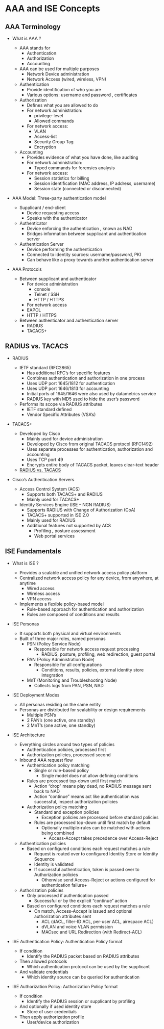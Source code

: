 # AAA and ISE Concepts

## AAA Terminology

+ What is AAA ?
    + AAA stands for
        + Authentication
        + Authorization
        + Accounting
    + AAA can be used for multiple purposes
        + Network Device administration
        + Network Access (wired, wireless, VPN)
    + Authentication
        + Provide identification of who you are
        + Various options: username and password , certificates
    + Authorization
        + Defines what you are allowed to do
        + For network administration:
            + privilege-level
            + Allowed commands
        + For network access:
            + VLAN
            + Access-list
            + Security Group Tag
            + Encryption
    + Accounting
        + Provides evidence of what you have done, like auditing
        + For network administration:
            + Typed commands for forensics analysis
        + For network access:
            + Session statistics for billing
            + Session identification (MAC address, IP address, username)
            + Session state (connected or disconnected)

+ AAA Model: Three-party authentication model
    + Supplicant / end-client
        + Device requesting access
        + Speaks with the authenticator
    + Authenticator
        + Device enforcing the authentication , known as NAD
        + Bridges information between supplicant and authentication server
    + Authentication Server
        + Device performing the authentication
        + Connected to identity sources: username/password, PKI
        + Can behave like a proxy towards another authentication server

+ AAA Protocols
    + Between supplicant and authenticator
        + For device administration
            + console
            + Telnet / SSH
            + HTTP / HTTPS
        + For network access
        + EAPOL
        + HTTP / HTTPS
    + Between authenticator and authentication server
        + RADIUS
        + TACACS+


## RADIUS vs. TACACS

+ RADIUS
    + IETF standard (RFC2865)
        + Has additional RFC’s for specific features
        + Combines authentication and authorization in one process
        + Uses UDP port 1645/1812 for authentication
        + Uses UDP port 1646/1813 for accounting
        + Initial ports of 1645/1646 were also used by datametrics service
        + RADIUS key with MD5 used to hide the user’s password
    + Performs its scope via RADIUS attributes
        + IETF standard defined
        + Vendor Specific Attributes (VSA’s)

+ TACACS+
    + Developed by Cisco
        + Mainly used for device administration
        + Developed by Cisco from original TACACS protocol (RFC1492)
        + Uses separate processes for authentication, authorization and accounting
        + Uses TCP port 49
        + Encrypts entire body of TACACS packet, leaves clear-text header
    + [RADIUS vs. TACACS](http://www.cisco.com/c/en/us/support/docs/security-vpn/remoteauthentication-dial-user-service-radius/13838-10.html)

+ Cisco’s Authentication Servers
    + Access Control System (ACS)
        + Supports both TACACS+ and RADIUS
        + Mainly used for TACACS+
    + Identity Services Engine (ISE – NGN RADIUS)
        + Supports RADIUS with Change of Authorization (CoA)
        + TACACS+ supported in ISE 2.0
        + Mainly used for RADIUS
        + Additional features not supported by ACS
            + Profiling , posture assessment
            + Web portal services

## ISE Fundamentals

+ What is ISE ?
    + Provides a scalable and unified network access policy platform
    + Centralized network access policy for any device, from anywhere, at anytime
        + Wired access
        + Wireless access
        + VPN access
    + Implements a flexible policy-based model
        + Rule-based approach for authentication and authorization
        + Rules are composed of conditions and results

+ ISE Personas
    + It supports both physical and virtual environments
    + Built of three major roles, named personas
        + PSN (Policy Service Node)
            + Responsible for network access request processing
                + RADIUS, posture, profiling, web redirection, guest portal
        + PAN (Policy Administration Node)
            + Responsible for all configurations
                + Conditions, results, policies, external identity store integration
        + MnT (Monitoring and Troubleshooting Node)
            + Collects logs from PAN, PSN, NAD

+ ISE Deployment Modes
    + All personas residing on the same entity
    + Personas are distributed for scalability or design requirements
        + Multiple PSN’s
        + 2 PAN’s (one active, one standby)
        + 2 MnT’s (one active, one standby)

+ ISE Architecture
    + Everything circles around two types of policies
        + Authentication policies, processed first
        + Authorization policies, processed second
    + Inbound AAA request flow
        + Authentication policy matching
            + Single or rule-based policy
                + Single model does not allow defining conditions
        + Rules are processed top-down until first match
            + Action “drop” means play dead, no RADIUS message sent back to NAD
            + Action “continue” means act like authentication was successful, inspect authorization policies
        + Authorization policy matching
            + Standard and exception policies
                + Exception policies are processed before standard policies
            + Rules are processed top-down until first match by default
                + Optionally multiple-rules can be matched with actions being combined
                    + Access-Accept takes precedence over Access-Reject
    + Authentication policies
        + Based on configured conditions each request matches a rule
            + Request is routed over to configured Identity Store or Identity Sequence
            + Identity is validated
            + If successful authentication, token is passed over to Authorization policies
                + Otherwise send Access-Reject or actions configured for authentication failure+ 
    + Authorization policies
        + Only processed if authentication passed
            + Successful or by the explicit “continue” action
        + Based on configured conditions each request matches a rule
            + On match, Access-Accept is issued and optional authorization attributes sent
                + ACL (dACL, filter-ID ACL, per-user ACL, airespace ACL)
                + dVLAN and voice VLAN permission
                + MACsec and URL Redirection (with Redirect-ACL)

+ ISE Authentication Policy: Authentication Policy format
    + If condition
        + Identify the RADIUS packet based on RADIUS attributes
    + Then allowed protocols
        + Which authentication protocol can be used by the supplicant
    + And validate credentials
        + Which identity source can be queried for authentication

+ ISE Authorization Policy: Authorization Policy format
    + If condition
        + Identify the RADIUS session or supplicant by profiling
    + And optionally if used identity store
        + Store of user credentials
    + Then apply authorization profile
        + User/device authorization




